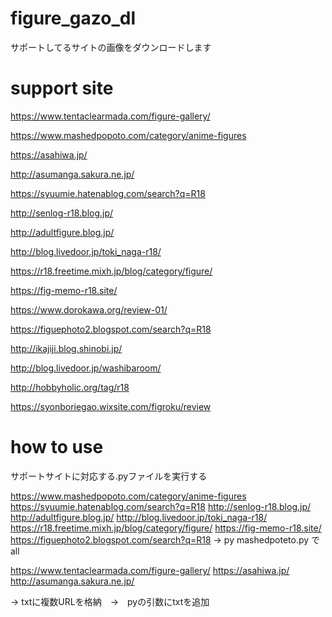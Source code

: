# figure_gazo_dl
サポートしてるサイトの画像をダウンロードします

# support site
https://www.tentaclearmada.com/figure-gallery/

https://www.mashedpopoto.com/category/anime-figures

https://asahiwa.jp/

http://asumanga.sakura.ne.jp/

https://syuumie.hatenablog.com/search?q=R18

http://senlog-r18.blog.jp/

http://adultfigure.blog.jp/

http://blog.livedoor.jp/toki_naga-r18/

https://r18.freetime.mixh.jp/blog/category/figure/

https://fig-memo-r18.site/

https://www.dorokawa.org/review-01/

https://figuephoto2.blogspot.com/search?q=R18

http://ikajiji.blog.shinobi.jp/

http://blog.livedoor.jp/washibaroom/

http://hobbyholic.org/tag/r18

https://syonboriegao.wixsite.com/figroku/review

# how to use
サポートサイトに対応する.pyファイルを実行する


https://www.mashedpopoto.com/category/anime-figures
https://syuumie.hatenablog.com/search?q=R18
http://senlog-r18.blog.jp/
http://adultfigure.blog.jp/
http://blog.livedoor.jp/toki_naga-r18/
https://r18.freetime.mixh.jp/blog/category/figure/
https://fig-memo-r18.site/
https://figuephoto2.blogspot.com/search?q=R18
-> py mashedpoteto.py でall


https://www.tentaclearmada.com/figure-gallery/
https://asahiwa.jp/
http://asumanga.sakura.ne.jp/

-> txtに複数URLを格納　→　pyの引数にtxtを追加
